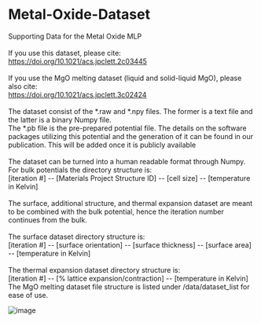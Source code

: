 # Metal-Oxide-Dataset
Supporting Data for the Metal Oxide MLP
<br><br>
If you use this dataset, please cite: <br>
https://doi.org/10.1021/acs.jpclett.2c03445
<br><br>
If you use the MgO melting dataset (liquid and solid-liquid MgO), please also cite:<br>
https://doi.org/10.1021/acs.jpclett.3c02424
<br><br>
The dataset consist of the *.raw and *.npy files. The former is a text file and the latter is a binary Numpy file. <br>
The *.pb file is the pre-prepared potential file. The details on the software packages utilizing this potential and the generation of it can be found in our publication. This will be added once it is publicly available <br>
<br>
The dataset can be turned into a human readable format through Numpy.
<br>
For bulk potentials the directory structure is:<br>
[iteration #] -- [Materials Project Structure ID] -- [cell size] -- [temperature in Kelvin] <br>
<br>
The surface, additional structure, and thermal expansion dataset are meant to be combined with the bulk potential, hence the iteration number continues from the bulk.<br>
<br>
The surface dataset directory structure is: <br>
[iteration #] -- [surface orientation] -- [surface thickness] -- [surface area] -- [temperature in Kelvin] <br>
<br>
The thermal expansion dataset directory structure is: <br>
[iteration #] -- [% lattice expansion/contraction] -- [temperature in Kelvin]
<br>
The MgO melting dataset file structure is listed under /data/dataset_list for ease of use.
<br>

![image](https://user-images.githubusercontent.com/51385062/199827439-3f1a17f1-7c7f-480b-8142-4d81292864d6.png)
